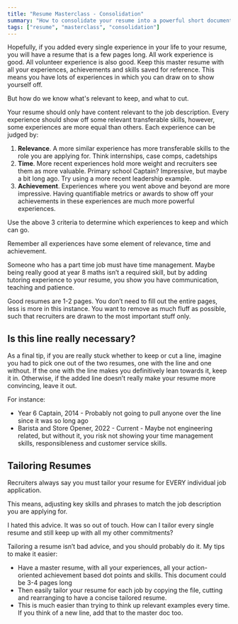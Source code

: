 ```yaml
---
title: "Resume Masterclass - Consolidation"
summary: "How to consolidate your resume into a powerful short document."
tags: ["resume", "masterclass", "consolidation"]
---
```

Hopefully, if you added every single experience in your life to your resume, you will have a resume that is a few pages long. All work experience is good. All volunteer experience is also good. Keep this master resume with all your experiences, achievements and skills saved for reference. This means you have lots of experiences in which you can draw on to show yourself off. 

But how do we know what's relevant to keep, and what to cut. 

Your resume should only have content relevant to the job description. Every experience should show off some relevant transferable skills, however, some experiences are more equal than others. Each experience can be judged by:



1. **Relevance**. A more similar experience has more transferable skills to the role you are applying for. Think internships, case comps, cadetships
2. **Time**. More recent experiences hold more weight and recruiters see them as more valuable. Primary school Captain? Impressive, but maybe a bit long ago. Try using a more recent leadership example. 
3. **Achievement**. Experiences where you went above and beyond are more impressive. Having quantifiable metrics or awards to show off your achievements in these experiences are much more powerful experiences. 

Use the above 3 criteria to determine which experiences to keep and which can go. 

Remember all experiences have some element of relevance, time and achievement. 

Someone who has a part time job must have time management. Maybe being really good at year 8 maths isn’t a required skill, but by adding tutoring experience to your resume, you show you have communication, teaching and patience. 

Good resumes are 1-2 pages. You don’t need to fill out the entire pages, less is more in this instance. You want to remove as much fluff as possible, such that recruiters are drawn to the most important stuff only. 


## Is this line really necessary?

As a final tip, if you are really stuck whether to keep or cut a line, imagine you had to pick one out of the two resumes, one with the line and one without. If the one with the line makes you definitively lean towards it, keep it in. Otherwise, if the added line doesn’t really make your resume more convincing, leave it out. 

For instance:



* Year 6 Captain, 2014 - Probably not going to pull anyone over the line since it was so long ago
* Barista and Store Opener, 2022 - Current - Maybe not engineering related, but without it, you risk not showing your time management skills, responsibleness and customer service skills.  


## Tailoring Resumes

Recruiters always say you must tailor your resume for EVERY individual job application. 

This means, adjusting key skills and phrases to match the job description you are applying for. 

I hated this advice. It was so out of touch. How can I tailor every single resume and still keep up with all my other commitments? 

Tailoring a resume isn’t bad advice, and you should probably do it. My tips to make it easier:



* Have a master resume, with all your experiences, all your action-oriented achievement based dot points and skills. This document could be 3-4 pages long
* Then easily tailor your resume for each job by copying the file, cutting and rearranging to have a concise tailored resume. 
* This is much easier than trying to think up relevant examples every time. If you think of a new line, add that to the master doc too. 

